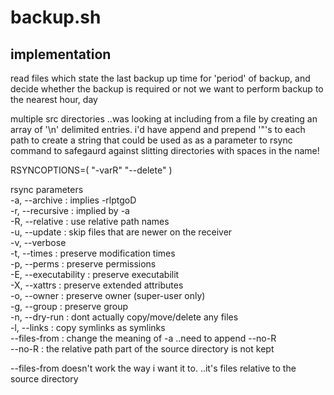 # backup.sh

## implementation
read files which state the last backup up time for 'period' of backup, and decide whether the backup is required or not
we want to perform backup to the nearest hour, day

multiple src directories ..was looking at including from a file by creating an array of '\n' delimited entries. i'd have
append and prepend '"'s to each path to create a string that could be used as as a parameter to rsync command to safegaurd
against slitting directories with spaces in the name!

RSYNCOPTIONS=( "-varR" "--delete" )

rsync parameters                                                        
-a, --archive  : implies -rlptgoD                                   
-r, --recursive  : implied by -a                                    
-R, --relative  : use relative path names                           
-u, --update  : skip files that are newer on the receiver           
-v, --verbose                                                       
-t, --times  : preserve modification times                          
-p, --perms  : preserve permissions                                 
-E, --executability  : preserve executabilit                        
-X, --xattrs  : preserve extended attributes                        
-o, --owner  : preserve owner (super-user only)                     
-g, --group  : preserve group                                       
-n, --dry-run  : dont actually copy/move/delete any files           
-l, --links  : copy symlinks as symlinks                            
--files-from  : change the meaning of -a  ..need to append --no-R  
--no-R : the relative path part of the source directory is not kept 

--files-from doesn't work the way i want it to. ..it's files relative to the source directory
